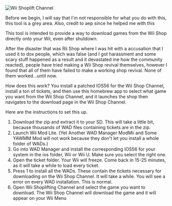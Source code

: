 ![Wii Shoplift Channel](http://transfer.archivete.am/9Qu6m/wiishop.png)

Before we begin, I will say that I'm not responsible for what you do with this, this tool is a grey area. Also, credit to aep since he helped me with this

This tool is intended to provide a way to download games from the Wii Shop directly onto your Wii, even after shutdown.

After the disaster that was Rii Shop where I was hit with a accusation that I used it to dox people, which was false (and I got harassment and some scary stuff happened as a result and it devastated me how the community reacted), people have tried making a Wii Shop revival themselves, however I found that all of them have failed to make a working shop revival. None of them worked...until now.

How does this work? You install a patched IOS56 for the Wii Shop Channel, install a ton of tickets, and then use this homebrew app to select what game you want from the Wii Shop Channel, and it launches the shop then navigates to the download page in the Wii Shop Channel.

Here are the instructions to set this up.

1. Download the zip and extract it to your SD. This will take a little bit, because thousands of WAD files containing tickets are in the zip.
2. Launch Wii Mod Lite. (Yet Another WAD Manager ModMii and Some YAWMM Mod will not work because they don't let you install a whole folder of WADs.)
3. Go into WAD Manager and install the corresponding IOS56 for your system in the ios folder, Wii or Wii U. Make sure you select the right one.
4. Open the ticket folder. Your Wii will freeze. Come back in 15-25 minutes, as it will take a while to load every ticket.
5. Press 1 to install all the WADs. These contain the tickets necessary for downloading on the Wii Shop Channel. It will take a while. You will see a error on every WAD installation. This is normal.
6. Open Wii Shoplifting Channel and select the game you want to download. The Wii Shop Channel will download the game and it will appear on your Wii Menu
